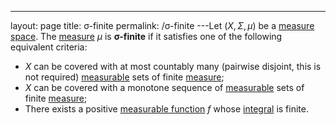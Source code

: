 ---
 layout: page
 title: σ-finite
 permalink: /σ-finite
---Let $(X,\Sigma, \mu)$ be a [measure space](https://defsmath.github.io/DefsMath/measure_space). The [measure](https://defsmath.github.io/DefsMath/measure_space) $\mu$ is **σ-finite** if it satisfies one of the following equivalent criteria:
- $X$ can be covered with at most countably many (pairwise disjoint, this is not required) [measurable](https://defsmath.github.io/DefsMath/measurable) sets of finite [measure](https://defsmath.github.io/DefsMath/##############measure);
- $X$ can be covered with a monotone sequence of [measurable](https://defsmath.github.io/DefsMath/measurable) sets of finite [measure](https://defsmath.github.io/DefsMath/##############measure);
- There exists a positive [measurable function](https://defsmath.github.io/DefsMath/measurable_function) $f$ whose [integral](https://defsmath.github.io/DefsMath/Lebesgue_integral) is finite. 
